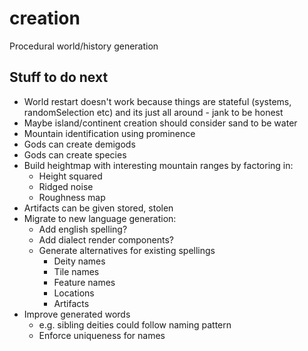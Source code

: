 # creation

Procedural world/history generation

## Stuff to do next

- World restart doesn't work because things are stateful (systems, randomSelection etc) and its just all around - jank to be honest
- Maybe island/continent creation should consider sand to be water
- Mountain identification using prominence
- Gods can create demigods
- Gods can create species
- Build heightmap with interesting mountain ranges by factoring in:
  - Height squared
  - Ridged noise
  - Roughness map
- Artifacts can be given stored, stolen
- Migrate to new language generation:
  - Add english spelling?
  - Add dialect render components?
  - Generate alternatives for existing spellings
    - Deity names
    - Tile names
    - Feature names
    - Locations
    - Artifacts
- Improve generated words
  - e.g. sibling deities could follow naming pattern
  - Enforce uniqueness for names
